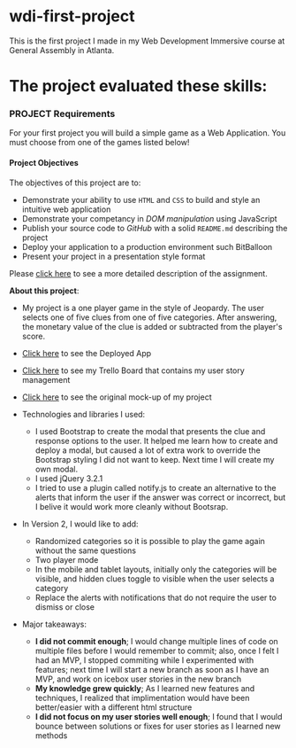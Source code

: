 # wdi-first-project
This is the first project I made in my Web Development Immersive course at General Assembly in Atlanta. 

# The project evaluated these skills:

### PROJECT Requirements

For your first project you will build a simple game as a Web Application. You must choose from one of the games listed below!

#### Project Objectives

The objectives of this project are to:

* Demonstrate your ability to use `HTML` and `CSS` to build and style an intuitive web application
* Demonstrate your competancy in _DOM manipulation_ using JavaScript
* Publish your source code to _GitHub_ with a solid `README.md` describing the project
* Deploy your application to a production environment such BitBalloon
* Present your project in a presentation style format

Please [click here](/project_assignment_README.md) to see a more detailed description of the assignment.

**About this project**:
  - My project is a one player game in the style of Jeopardy. The user selects one of five clues from one of five categories. After answering, the monetary value of the clue is added or subtracted from the player's score.
  - [Click here](http://festive-pare-54ca7d.bitballoon.com/) to see the Deployed App
  - [Click here](https://trello.com/b/LDTQNfIZ/jacksonwdifirstproject) to see my Trello Board that contains my user story management
  - [Click here](https://www.figma.com/file/S5iIuuhxgatPUC3BQSvDV7qb/Jackson-WDI-First-Project) to see the original mock-up of my project
  - Technologies and libraries I used:
    - I used Bootstrap to create the modal that presents the clue and response options to the user. It helped me learn how to create and deploy a modal, but caused a lot of extra work to override the Bootstrap styling I did not want to keep. Next time I will create my own modal.
    - I used jQuery 3.2.1
    - I tried to use a plugin called notify.js to create an alternative to the alerts that inform the user if the answer was correct or incorrect, but I belive it would work more cleanly without Bootsrap. 
  - In Version 2, I would like to add:
    - Randomized categories so it is possible to play the game again without the same questions
    - Two player mode
    - In the mobile and tablet layouts, initially only the categories will be visible, and hidden clues toggle to visible when the user selects a category
    - Replace the alerts with notifications that do not require the user to dismiss or close

  - Major takeaways:
    - **I did not commit enough**; I would change multiple lines of code on multiple files before I would remember to commit; also, once I felt I had an MVP, I stopped commiting while I experimented with features; next time I will start a new branch as soon as I have an MVP, and work on icebox user stories in the new branch
    - **My knowledge grew quickly**; As I learned new features and techniques, I realized that implimentation would have been better/easier with a different html structure
    - **I did not focus on my user stories well enough**; I found that I would bounce between solutions or fixes for user stories as I learned new methods
